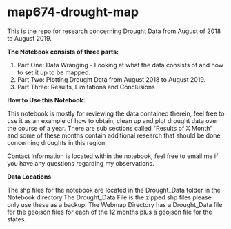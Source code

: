 # map674-drought-map
This is the repo for research concerning Drought Data from August of 2018 to August 2019. 
<p><b> The Notebook consists of three parts:</b></p> 
  <ol> 
    <li> Part One: Data Wranging - Looking at what the data consists of and how to set it up to be mapped. </li> 
    <li> Part Two: Plotting  Drought Data from August 2018 to August 2019. </li> 
    <li> Part Three: Results, Limitations and Conclusions</li> 
   </ol> 
 <p><b> How to Use this Notebook:</b></p>
 <p> This notebook is mostly for reviewing the data contained therein, feel free to use it as an example of how to obtain, clean up and plot drought data over the course of a year. There are sub sections called "Results of X Month" and some of these months contain additional research that should be done concerning droughts in this region.</p> 
 <p> Contact Information is located within the notebook, feel free to email me if you have any questions regarding my observations. </p> 
 <p><b> Data Locations</b></p> 
  <p> The shp files for the notebook are located in the Drought_Data folder in the Notebook directory.The Drought_Data File is the zipped shp files please only use these as a backup. 
  The Webmap Directory has a Drought_Data file for the geojson files for each of the 12 months plus a geojson file for the states. </p> 
 
 
